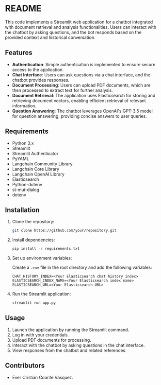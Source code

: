 # README

This code implements a Streamlit web application for a chatbot integrated with document retrieval and analysis functionalities. Users can interact with the chatbot by asking questions, and the bot responds based on the provided context and historical conversation.

## Features

- **Authentication**: Simple authentication is implemented to ensure secure access to the application.
- **Chat Interface**: Users can ask questions via a chat interface, and the chatbot provides responses.
- **Document Processing**: Users can upload PDF documents, which are then processed to extract text for further analysis.
- **Document Retrieval**: The application uses Elasticsearch for storing and retrieving document vectors, enabling efficient retrieval of relevant information.
- **Question Answering**: The chatbot leverages OpenAI's GPT-3.5 model for question answering, providing concise answers to user queries.

## Requirements

- Python 3.x
- Streamlit
- Streamlit Authenticator
- PyYAML
- Langchain Community Library
- Langchain Core Library
- Langchain OpenAI Library
- Elasticsearch
- Python-dotenv
- st-mui-dialog
- dotenv

## Installation

1. Clone the repository:

    ```bash
    git clone https://github.com/your/repository.git
    ```

2. Install dependencies:

    ```bash
    pip install -r requirements.txt
    ```

3. Set up environment variables:
   
   Create a `.env` file in the root directory and add the following variables:

    ```plaintext
    CHAT_HISTORY_INDEX=<Your Elasticsearch chat history index>
    ELASTICSEARCH_INDEX_NAME=<Your Elasticsearch index name>
    ELASTICSEARCH_URL=<Your Elasticsearch URL>
    ```

4. Run the Streamlit application:

    ```bash
    streamlit run app.py
    ```

## Usage

1. Launch the application by running the Streamlit command.
2. Log in with your credentials.
3. Upload PDF documents for processing.
4. Interact with the chatbot by asking questions in the chat interface.
5. View responses from the chatbot and related references.

## Contributors

- Ever Cristian Coarite Vasquez.
